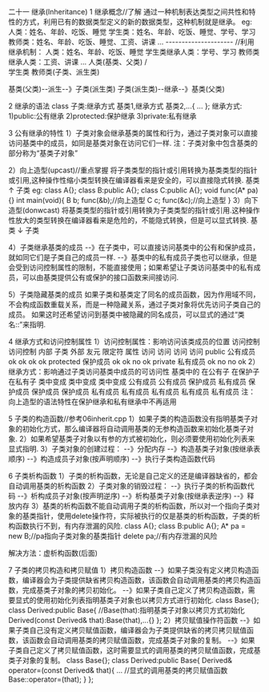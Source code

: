 二十一 继承(Inheritance)
1 继承概念//了解
  	通过一种机制表达类型之间共性和特性的方式，利用已有的数据类型定义的新的数据类型，这种机制就是继承。
	eg:
		人类：姓名、年龄、吃饭、睡觉
		学生类：姓名、年龄、吃饭、睡觉、学号、学习
		教师类：姓名、年龄、吃饭、睡觉、工资、讲课
		...	
		---------------------
		//利用继承机制：
		人类：姓名、年龄、吃饭、睡觉
		学生类继承人类：学号、学习
		教师类继承人类：工资、讲课
		...	
		人类(基类、父类)
	  /    \
 学生类	教师类(子类、派生类)  
 
 基类(父类)--派生--》子类(派生类)
 子类(派生类)--继承--》基类(父类)

2 继承的语法
	class 子类:继承方式 基类1,继承方式 基类2,...{
		...
	};
	继承方式:
	1)public:公有继承
	2)protected:保护继承
	3)private:私有继承

3 公有继承的特性
1）子类对象会继承基类的属性和行为，通过子类对象可以直接访问基类中的成员，如同是基类对象在访问它们一样.
 注：子类对象中包含基类的部分称为“基类子对象”

2）向上造型(upcast)//重点掌握
  将子类类型的指针或引用转换为基类类型的指针或引用,这种操作性缩小类型转换在编译器看来是安全的，可以直接隐式转换.
	基类
	 ↑
	子类
	eg:
	class A{};
	class B:public A{};
	class C:public A{};
	void func(A* pa){}
	int main(void){
		B b;
		func(&b);//向上造型
		C c;
		func(&c);//向上造型
	}
3）向下造型(donwcast)
  将基类类型的指针或引用转换为子类类型的指针或引用.这种操作性放大的类型转换在编译器看来是危险的，不能隐式转换，但是可以显式转换.
	基类
	 ↓
	子类

4）子类继承基类的成员
--》在子类中，可以直接访问基类中的公有和保护成员，就如同它们是子类自己的成员一样.
--》基类中的私有成员子类也可以继承，但是会受到访问控制属性的限制，不能直接使用；如果希望让子类访问基类中的私有成员，可以由基类提供公有或保护的接口函数来间接访问.

5）子类隐藏基类的成员
   如果子类和基类定了同名的成员函数，因为作用域不同，不会构成函数重载关系，而是一种隐藏关系，通过子类对象将优先访问子类自己的成员。
   如果这时还希望访问到基类中被隐藏的同名成员，可以显式的通过“类名::”来指明.
   
4 继承方式和访问控制属性
1）访问控制属性：影响访问该类成员的位置
访问控制		访问控制		内部	子类	外部	友元
限定符		属性			访问	访问	访问	访问
public		公有成员		ok		ok		ok		ok
protected	保护成员		ok		ok		no		ok
private		私有成员		ok		no		no		ok
2）继承方式：影响通过子类访问基类中成员的可访问性
基类中的		在公有子		在保护子		在私有子
				类中变成		类中变成		类中变成
公有成员		公有成员		保护成员		私有成员
保护成员		保护成员		保护成员		私有成员
私有成员		私有成员		私有成员		私有成员
注：向上造型的语法特性在保护继承和私有继承中不再适用

5 子类的构造函数//参考06inherit.cpp
1）如果子类的构造函数没有指明基类子对象的初始化方式，那么编译器将自动调用基类的无参构造函数来初始化基类子对象.
2）如果希望基类子对象以有参的方式被初始化，则必须要使用初始化列表来显式指明.
3）子类对象的创建过程：
--》分配内存
--》构造基类子对象(按继承表顺序)
--》构造成员子对象(按声明顺序)
--》执行子类构造函数代码

6 子类析构函数
1）子类的析构函数，无论是自己定义的还是编译器缺省的，都会自动调用基类的析构函数
2）子类对象的销毁过程：
--》执行子类的析构函数代码
--》析构成员子对象(按声明逆序)
--》析构基类子对象(按继承表逆序)
--》释放内存
3）基类的析构函数不能自动调用子类的析构函数，所以对一个指向子类对象的基类指针，使用delete操作符，实际被执行的仅是基类的析构函数，子类的析构函数执行不到，有内存泄漏的风险.
   class A{};
   class B:public A{};
   A* pa = new B;//pa指向子类对象的基类指针
   delete pa;//有内存泄漏的风险
   
   解决方法：虚析构函数(后面)

7 子类的拷贝构造和拷贝赋值
1）拷贝构造函数
--》如果子类没有定义拷贝构造函数，编译器会为子类提供缺省拷贝构造函数，该函数会自动调用基类的拷贝构造函数，完成基类子对象的拷贝初始化。
--》如果子类自己定义了拷贝构造函数，需要显式的使用初始化列表指明基类子对象也以拷贝方式进行初始化.
	class Base{};
	class Derived:public Base{
		//Base(that):指明基类子对象以拷贝方式初始化
		Derived(const Derived& that):Base(that),...{}
	};
2）拷贝赋值操作符函数
--》如果子类自己没有定义拷贝赋值函数，编译器会为子类提供缺省的拷贝拷贝赋值函数，该函数会自动调用基类的拷贝赋值函数，完成基类子对象的复制。
--》如果子类自己定义了拷贝赋值函数，这时需要显式的调用基类的拷贝赋值函数，完成基类子对象的复制。
   class Base{};
	class Derived:public Base{
		Derived& operator=(const Derived& that){
			...
			//显式的调用基类的拷贝赋值函数
			Base::operator=(that);
		}
	};
